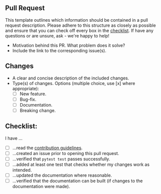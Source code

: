 ## Pull Request

This template outlines which information should be contained in a pull request description. Please adhere to this structure as closely as possible and ensure that you can check off every box in the [checklist](#checklist). If have any questions or are unsure, ask - we're happy to help!

- Motivation behind this PR. What problem does it solve?
- Include the link to the corresponding issue(s).

## Changes

- A clear and concise description of the included changes.
- Type(s) of changes. Options (multiple choice, use [x] where appropriate):
    - [ ] New feature.
    - [ ] Bug-fix.
    - [ ] Documentation.
    - [ ] Breaking change.

## Checklist:

I have ...
- [ ] ...read the [contribution guidelines](https://github.com/enlite-ai/maze/blob/main/.github/CONTRIBUTING.md).
- [ ] ...created an issue prior to opening this pull request.
- [ ] ...verified that `pytest test` passes successfully.
- [ ] ...added at least one test that checks whether my changes work as intended.
- [ ] ...updated the documentation where reasonable.
- [ ] ...verified that the documentation can be built (if changes to the documentation were made).

<!--- This template was inspired by the one used by stable-baselines3: https://github.com/DLR-RM/stable-baselines3/blob/master/.github/PULL_REQUEST_TEMPLATE.md -->
